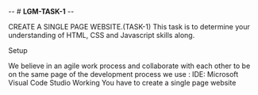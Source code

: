 -- # **LGM-TASK-1**  --



CREATE A SINGLE PAGE WEBSITE.(TASK-1)
This task is to determine your understanding of HTML, CSS and Javascript skills along.

Setup

We believe in an agile work process and collaborate with each other to be on the same page of the development process we use : IDE: Microsoft Visual Code Studio Working You have to create a single page website
